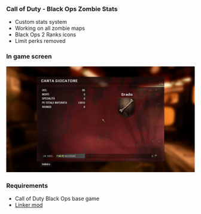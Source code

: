 ### Call of Duty - Black Ops Zombie Stats

- Custom stats system
- Working on all zombie maps
- Black Ops 2 Ranks icons
- Limit perks removed

### In game screen
![Alt text](/screenshots/shot0001.jpg?raw=true "Optional Title")

### Requirements
* Call of Duty Black Ops base game
* [Linker mod](https://github.com/Nukem9/LinkerMod)
